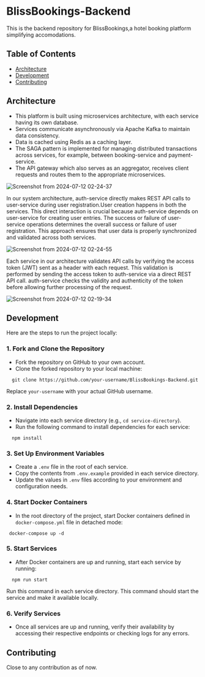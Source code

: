# BlissBookings-Backend

This is the backend repository for BlissBookings,a hotel booking platform simplifying accomodations.


## Table of Contents

- [Architecture](#Architecture)
- [Development](#Development)
- [Contributing](#Contributing)


## Architecture

- This platform is built using microservices architecture, with each service having its own database.
- Services communicate asynchronously via Apache Kafka to maintain data consistency.
- Data is cached using Redis as a caching layer.
- The SAGA pattern is implemented for managing distributed transactions across services, for example, between booking-service and payment-service.
- The API gateway which also serves as an aggregator, receives client requests and routes them to the appropriate microservices.
  
![Screenshot from 2024-07-12 02-24-37](https://github.com/user-attachments/assets/3ec47b9a-2e2b-48cf-b971-af88473598c6)

In our system architecture, auth-service directly makes REST API calls to user-service during user registration.User creation happens in both the services. This direct interaction is crucial because auth-service depends on user-service for creating user entries. The success or failure of user-service operations determines the overall success or failure of user registration. This approach ensures that user data is properly synchronized and validated across both services.

![Screenshot from 2024-07-12 02-24-55](https://github.com/user-attachments/assets/360213b1-79dc-47c5-96b8-1ba3ed4286e7)


Each service in our architecture validates API calls by verifying the access token (JWT) sent as a header with each request. This validation is performed by sending the access token to auth-service via a direct REST API call. auth-service checks the validity and authenticity of the token before allowing further processing of the request.

![Screenshot from 2024-07-12 02-19-34](https://github.com/user-attachments/assets/3b445166-6937-46f9-8f7b-fad539689fcf)




## Development

Here are the steps to run the project locally:

### 1. Fork and Clone the Repository

- Fork the repository on GitHub to your own account.
- Clone the forked repository to your local machine:



```
  git clone https://github.com/your-username/BlissBookings-Backend.git
```


Replace `your-username` with your actual GitHub username.

### 2. Install Dependencies

- Navigate into each service directory (e.g., `cd service-directory`).
- Run the following command to install dependencies for each service:
```
  npm install
```

### 3. Set Up Environment Variables

- Create a `.env` file in the root of each service.
- Copy the contents from `.env.example` provided in each service directory.
- Update the values in `.env` files according to your environment and configuration needs.

### 4. Start Docker Containers

- In the root directory of the project, start Docker containers defined in `docker-compose.yml` file in detached mode:
```
 docker-compose up -d
```


### 5. Start Services

- After Docker containers are up and running, start each service by running:
```
  npm run start
```


Run this command in each service directory. This command should start the service and make it available locally.

### 6. Verify Services

- Once all services are up and running, verify their availability by accessing their respective endpoints or checking logs for any errors.




## Contributing

Close to any contribution as of now.
